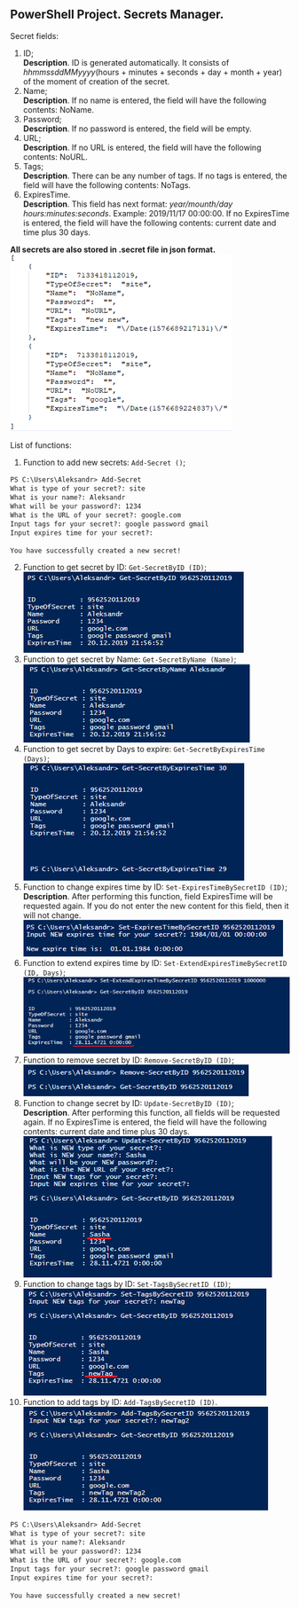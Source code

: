 ## PowerShell Project. Secrets Manager.
Secret fields:
1) ID; <br>
**Description**. ID is generated automatically. It consists of *hhmmssddMMyyyy*(hours + minutes + seconds + day + month + year) of the moment of creation of the secret.
2) Name; <br>
**Description**. If no name is entered, the field will have the following contents: NoName.
3) Password; <br>
**Description**. If no password is entered, the field will be empty.
4) URL; <br>
**Description**. If no URL is entered, the field will have the following contents: NoURL.
5) Tags; <br>
**Description**. There can be any number of tags. If no tags is entered, the field will have the following contents: NoTags.
6) ExpiresTime. <br>
**Description**. This field has next format: *year/mounth/day hours:minutes:seconds*. Example: 2019/11/17 00:00:00. If no ExpiresTime is entered, the field will have the following contents: current date and time plus 30 days.<br>

**All secrets are also stored in .secret file in json format.**<br>
![Secret file](/Images/Secret_File.png)

List of functions:
1) Function to add new secrets: `Add-Secret ()`; <br>
```
PS C:\Users\Aleksandr> Add-Secret
What is type of your secret?: site
What is your name?: Aleksandr
What will be your password?: 1234
What is the URL of your secret?: google.com
Input tags for your secret?: google password gmail
Input expires time for your secret?:

You have successfully created a new secret!
```
2) Function to get secret by ID: `Get-SecretByID (ID)`; <br>
![Get-SecretByID](/Images/Get-SecretByID.png)
3) Function to get secret by Name: `Get-SecretByName (Name)`; <br>
![Get-SecretByName](/Images/Get-SecretByName.png)
4) Function to get secret by Days to expire: `Get-SecretByExpiresTime (Days)`; <br>
![Get-SecretByExpiresTime](/Images/Get-SecretByExpiresTime.png)
5) Function to change expires time by ID: `Set-ExpiresTimeBySecretID (ID)`; <br>
**Description**. After performing this function, field ExpiresTime will be requested again. If you do not enter the new content for this field, then it will not change.<br>
![Set-ExpiresTimeBySecretID](/Images/Set-ExpiresTimeBySecretID.png)
6) Function to extend expires time by ID: `Set-ExtendExpiresTimeBySecretID (ID, Days)`; <br>
![Set-ExtendExpiresTimeBySecretID](/Images/Set-ExtendExpiresTimeBySecretID.png)
7) Function to remove secret by ID: `Remove-SecretByID (ID)`; <br>
![Remove-SecretByID](/Images/Remove-SecretByID.png)
8) Function to change secret by ID: `Update-SecretByID (ID)`; <br>
**Description**. After performing this function, all fields will be requested again. If no ExpiresTime is entered, the field will have the following contents: current date and time plus 30 days. <br>
![Update-SecretByID](/Images/Update-SecretByID.png)
9) Function to change tags by ID: `Set-TagsBySecretID (ID)`; <br>
![Set-TagsBySecretID](/Images/Set-TagsBySecretID.png)
10) Function to add tags by ID: `Add-TagsBySecretID (ID)`. <br>
![Add-TagsBySecretID](/Images/Add-TagsBySecretID.png)


```
PS C:\Users\Aleksandr> Add-Secret
What is type of your secret?: site
What is your name?: Aleksandr
What will be your password?: 1234
What is the URL of your secret?: google.com
Input tags for your secret?: google password gmail
Input expires time for your secret?:

You have successfully created a new secret!
```
